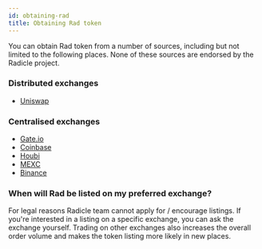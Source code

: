 ```yaml
---
id: obtaining-rad
title: Obtaining Rad token
---
```


You can obtain Rad token from a number of sources, including but not limited to
the following places. None of these sources are endorsed by the Radicle project.

### Distributed exchanges

- [Uniswap][uniswap]

### Centralised exchanges

- [Gate.io][gateio]
- [Coinbase][coinbase]
- [Houbi][houbi]
- [MEXC][mexc]
- [Binance][binance]

### When will Rad be listed on my preferred exchange?

For legal reasons Radicle team cannot apply for / encourage listings. If you're
interested in a listing on a specific exchange, you can ask the exchange
yourself. Trading on other exchanges also increases the overall order volume and
makes the token listing more likely in new places.


[uniswap]: https://info.uniswap.org/#/pools/0x7c8dbf6e88f52cb56dd30190558cb982f62fc660
[gateio]: https://www.gate.io/en/trade/RAD_ETH
[coinbase]: https://www.coinbase.com/price/radicle
[houbi]: https://www.huobi.com/en-us/exchange/rad_usdt
[mexc]: https://www.mexc.com/exchange/RAD_USDT
[binance]: https://www.binance.com/en/my/wallet/exchange/deposit/crypto/RAD
